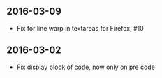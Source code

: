 ## 2016-03-09
* Fix for line warp in textareas for Firefox, #10

## 2016-03-02
* Fix display block of code, now only on pre code
